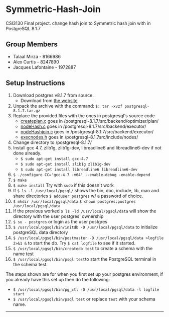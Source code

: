 # Symmetric-Hash-Join
CSI3130 Final project. change hash join to Symmetric hash join with in PostgreSQL 8.1.7

## Group Members
- Talaal Mirza - 8166986
- Alex Curtis  - 8247890
- Jacques Lafontaine - 1972887

## Setup Instructions
1. Download postgres v8.1.7 from source.
    * Download from [the website](https://ftp.postgresql.org/pub/source/v8.1.7/postgresql-8.1.7.tar.gz)
2. Unpack the archive with the command: `$: tar -xvzf postgresql-8.1.7.tar.gz`
3. Replace the provided files with the ones in postgresql's source code
    * [createplan.c](./createplan.c) goes in /postgresql-8.1.7/src/backend/optimizer/plan/
    * [nodeHash.c](./nodeHash.c) goes in /postgresql-8.1.7/src/backend/executor/
    * [nodeHashjoin.c](./nodeHashjoin.c) goes in /postgresql-8.1.7/src/backend/executor/
    * [execnodes.h](./execnodes.h) goes in /postgresql-8.1.7src/include/nodes/
4. Change directory to /postgresql-8.1.7/
5. Install gcc 4.7, zlib1g, zlib1g-dev, libreadline6 and libreadline6-dev if not done already.
    * `$ sudo apt-get install gcc-4.7`
    * `$ sudo apt-get install zlib1g zlib1g-dev`
    * `$ sudo apt-get install libreadline6 libreadline6-dev`
6. `$ ./configure CC='gcc-4.7 -m64' --enable-debug -enable-depend`
7. `$ make`
8. `$ make install` Try with `sudo` if this doesn't work
9. If `$ ls -l /usr/local/pgsql/` shows the bin, doc, include, lib, man and share directories `$ adduser postgres` w/ a password of choice.
10. `$ mkdir /usr/local/pgsql/data` `$ chown postgres:postgres /usr/local/pgsql/data`
11. If the previous worked `$ ls -ld /usr/local/pgsql/data` will show the directory with the user postgres' ownership
12. `$ su - postgres` or login as the user postgres
13. `$ /usr/local/pgsql/bin/initdb -D /usr/local/pgsql/data` to initialize postgreSQL data directory
14. `$ /usr/local/pgsql/bin/postmaster -D /usr/local/pgsql/data >logfile 2>&1 &` to start the db. Try `$ cat logfile` to see if it started.
15. `$ /usr/local/pgsql/bin/createdb test` to create a schema with the name test
16. `$ /usr/local/pgsql/bin/psql test`to start the PostgreSQL terminal in the schema test.

The steps shown are for when you first set up your postgres environment, if you already have this set up then do the following:
- `$ /usr/local/pgsql/bin/pg_ctl -D /usr/local/pgsql/data -l logfile start`
- `$ /usr/local/pgsql/bin/psql test` or replace `test` with your schema name.

---
